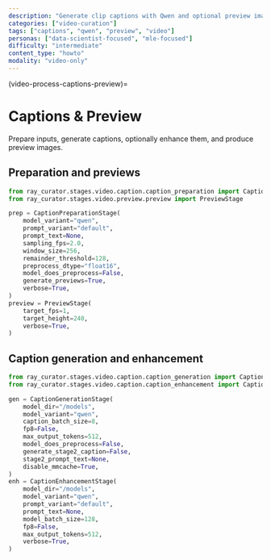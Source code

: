 ```yaml
---
description: "Generate clip captions with Qwen and optional preview images"
categories: ["video-curation"]
tags: ["captions", "qwen", "preview", "video"]
personas: ["data-scientist-focused", "mle-focused"]
difficulty: "intermediate"
content_type: "howto"
modality: "video-only"
---
```


(video-process-captions-preview)=
# Captions & Preview

Prepare inputs, generate captions, optionally enhance them, and produce preview images.

## Preparation and previews

```python
from ray_curator.stages.video.caption.caption_preparation import CaptionPreparationStage
from ray_curator.stages.video.preview.preview import PreviewStage

prep = CaptionPreparationStage(
    model_variant="qwen",
    prompt_variant="default",
    prompt_text=None,
    sampling_fps=2.0,
    window_size=256,
    remainder_threshold=128,
    preprocess_dtype="float16",
    model_does_preprocess=False,
    generate_previews=True,
    verbose=True,
)
preview = PreviewStage(
    target_fps=1,
    target_height=240,
    verbose=True,
)
```

## Caption generation and enhancement

```python
from ray_curator.stages.video.caption.caption_generation import CaptionGenerationStage
from ray_curator.stages.video.caption.caption_enhancement import CaptionEnhancementStage

gen = CaptionGenerationStage(
    model_dir="/models",
    model_variant="qwen",
    caption_batch_size=8,
    fp8=False,
    max_output_tokens=512,
    model_does_preprocess=False,
    generate_stage2_caption=False,
    stage2_prompt_text=None,
    disable_mmcache=True,
)
enh = CaptionEnhancementStage(
    model_dir="/models",
    model_variant="qwen",
    prompt_variant="default",
    prompt_text=None,
    model_batch_size=128,
    fp8=False,
    max_output_tokens=512,
    verbose=True,
)
```

<!-- end -->
